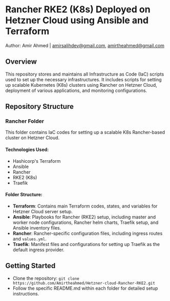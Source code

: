 # Rancher RKE2 (K8s) Deployed on Hetzner Cloud using Ansible and Terraform
Author: Amir Ahmed | amirsalihdev@gmail.com, amirtheahmed@gmail.com
## Overview
This repository stores and maintains all Infrastructure as Code (IaC) scripts used to set up the necessary infrastructures. It includes scripts for setting up scalable Kubernetes (K8s) clusters using Rancher on Hetzner Cloud, deployment of various applications, and monitoring configurations.

## Repository Structure

### Rancher Folder
This folder contains IaC codes for setting up a scalable K8s Rancher-based cluster on Hetzner Cloud.

#### Technologies Used:
- Hashicorp's Terraform
- Ansible
- Rancher
- RKE2 (K8s)
- Traefik

#### Folder Structure:
- **Terraform**: Contains main Terraform codes, states, and variables for Hetzner Cloud server setup.
- **Ansible**: Playbooks for Rancher (RKE2) setup, including master and worker node configurations, Rancher helm charts, Traefik setup, and Ansible inventory files.
- **Rancher**: Rancher-specific configuration files, including ingress routes and `values.yml`.
- **Traefik**: Manifest files and configurations for setting up Traefik as the default ingress provider.

## Getting Started
- Clone the repository: `git clone https://github.com/Amirtheahmed/Hetzner-cloud-Rancher-RKE2.git`
- Follow the specific README.md within each folder for detailed setup instructions.